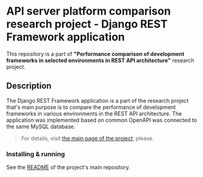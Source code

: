 # API server platform comparison research project - Django REST Framework application

This repository is a part of **"Performance comparison of development frameworks in selected environments in REST API architecture"** research project.

## Description

The Django REST Framework application is a part of the research project that's main purpose is to compare the performance of development frameworks in various environments in the REST API architecture.
The application was implemented based on common OpenAPI was connected to the same MySQL database.

> For details, visit [the main page of the project](https://github.com/MAtt5816/api-servers-comparison), please.

### Installing & running
See the [README](https://github.com/MAtt5816/api-servers-comparison/blob/master/README.md) of the project's main repository.
